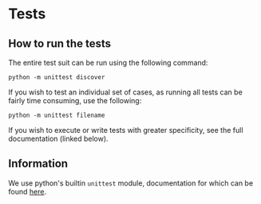 Tests
=====

How to run the tests
--------------------

The entire test suit can be run using the following command:

    python -m unittest discover

If you wish to test an individual set of cases, as running all tests can be
fairly time consuming, use the following:

    python -m unittest filename

If you wish to execute or write tests with greater specificity, see the full
documentation (linked below).

Information
-----------

We use python's builtin `unittest` module, documentation for which can be found
[here](https://docs.python.org/2/library/unittest.html).
